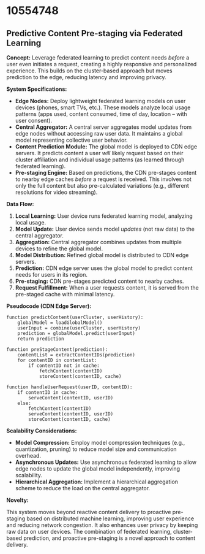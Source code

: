 # 10554748

## Predictive Content Pre-staging via Federated Learning

**Concept:** Leverage federated learning to predict content needs *before* a user even initiates a request, creating a highly responsive and personalized experience. This builds on the cluster-based approach but moves prediction to the edge, reducing latency and improving privacy.

**System Specifications:**

*   **Edge Nodes:** Deploy lightweight federated learning models on user devices (phones, smart TVs, etc.). These models analyze local usage patterns (apps used, content consumed, time of day, location – with user consent).
*   **Central Aggregator:** A central server aggregates model updates from edge nodes without accessing raw user data. It maintains a global model representing collective user behavior.
*   **Content Prediction Module:** The global model is deployed to CDN edge servers. It predicts content a user *will* likely request based on their cluster affiliation and individual usage patterns (as learned through federated learning).
*   **Pre-staging Engine:** Based on predictions, the CDN pre-stages content to nearby edge caches *before* a request is received.  This involves not only the full content but also pre-calculated variations (e.g., different resolutions for video streaming).

**Data Flow:**

1.  **Local Learning:** User device runs federated learning model, analyzing local usage.
2.  **Model Update:** User device sends model *updates* (not raw data) to the central aggregator.
3.  **Aggregation:** Central aggregator combines updates from multiple devices to refine the global model.
4.  **Model Distribution:** Refined global model is distributed to CDN edge servers.
5.  **Prediction:** CDN edge server uses the global model to predict content needs for users in its region.
6.  **Pre-staging:** CDN pre-stages predicted content to nearby caches.
7.  **Request Fulfillment:** When a user requests content, it is served from the pre-staged cache with minimal latency.

**Pseudocode (CDN Edge Server):**

```
function predictContent(userCluster, userHistory):
    globalModel = loadGlobalModel()
    userInput = combine(userCluster, userHistory)
    prediction = globalModel.predict(userInput)
    return prediction

function preStageContent(prediction):
    contentList = extractContentIDs(prediction)
    for contentID in contentList:
        if contentID not in cache:
            fetchContent(contentID)
            storeContent(contentID, cache)

function handleUserRequest(userID, contentID):
    if contentID in cache:
        serveContent(contentID, userID)
    else:
        fetchContent(contentID)
        serveContent(contentID, userID)
        storeContent(contentID, cache)
```

**Scalability Considerations:**

*   **Model Compression:** Employ model compression techniques (e.g., quantization, pruning) to reduce model size and communication overhead.
*   **Asynchronous Updates:** Use asynchronous federated learning to allow edge nodes to update the global model independently, improving scalability.
*   **Hierarchical Aggregation:** Implement a hierarchical aggregation scheme to reduce the load on the central aggregator.

**Novelty:**

This system moves beyond reactive content delivery to proactive pre-staging based on distributed machine learning, improving user experience and reducing network congestion. It also enhances user privacy by keeping raw data on user devices.  The combination of federated learning, cluster-based prediction, and proactive pre-staging is a novel approach to content delivery.